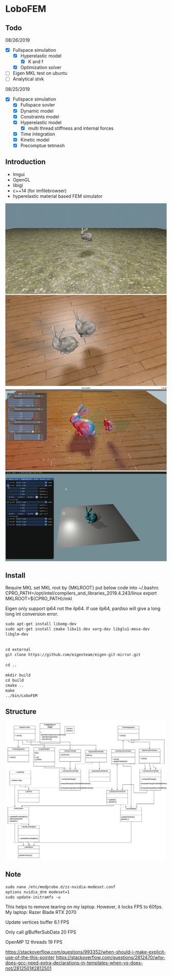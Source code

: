 # LoboFEM
## Todo

08/26/2019
- [x] Fullspace simulation
  - [x] Hyperelastic model
    - [x] K and f
  - [x] Optimization solver
- [ ] Eigen MKL test on ubuntu
- [ ] Analytical stvk

08/25/2019
- [x] Fullspace simulation
  - [x] Fullspace sovler
  - [x] Dynamic model
  - [x] Constraints model
  - [x] Hyperelastic model
    - [x] multi thread stiffness and internal forces
  - [x] Time integration
  - [x] Kinetic model
  - [x] Precomptue tetmesh

## Introduction
- Imgui
- OpenGL 
- libigl 
- c++14 (for imfilebrowser)
- hyperelastic material based FEM simulator


![scene](https://github.com/lrquad/LoboFEMCmake/blob/master/demo/default/Images/screen_recored.gif)
![scene](https://github.com/lrquad/LoboFEMCmake/blob/master/demo/default/Images/screen_recored2.gif)
![scene](https://github.com/lrquad/LoboFEMCmake/blob/master/demo/default/Images/scene.png)
![bunny](https://github.com/lrquad/LoboFEMCmake/blob/master/demo/default/Images/bunny.gif)

## Install

Require MKL
set MKL root by {MKLROOT}
put below code into ~/.bashrc
CPRO_PATH=/opt/intel/compilers_and_libraries_2019.4.243/linux
export MKLROOT=${CPRO_PATH}/mkl

Eigen only support ip64 not the ilp64.
If use ilp64, pardiso will give a long long int conversion error.


    sudo apt-get install libomp-dev
    sudo apt-get install cmake libx11-dev xorg-dev libglu1-mesa-dev libglm-dev


    cd external
    git clone https://github.com/eigenteam/eigen-git-mirror.git

    cd ..

    mkdir build
    cd build
    cmake ..
    make
    ../bin/LoboFEM


## Structure
![Structure](https://github.com/lrquad/LoboFEMCmake/blob/master/demo/default/Images/LoboFEM.jpeg)



## Note
    sudo nano /etc/modprobe.d/zz-nvidia-modeset.conf
    options nvidia_drm modeset=1
    sudo update-initramfs -u
This helps to remove tearing on my laptop. However, it locks FPS to 60fps.
My laptop: Razer Blade RTX 2070

Update vertices buffer
6.1 FPS

Only call glBufferSubData
20 FPS

OpenMP 12 threads
19 FPS



https://stackoverflow.com/questions/993352/when-should-i-make-explicit-use-of-the-this-pointer
https://stackoverflow.com/questions/2812470/why-does-gcc-need-extra-declarations-in-templates-when-vs-does-not/2812501#2812501


